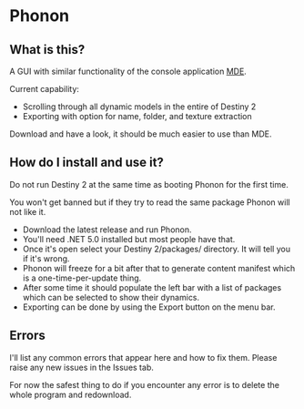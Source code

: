 # Phonon

## What is this?

A GUI with similar functionality of the console application [MDE](https://github.com/MontagueM/MontevenDynamicExtractor).

Current capability:

* Scrolling through all dynamic models in the entire of Destiny 2
* Exporting with option for name, folder, and texture extraction

Download and have a look, it should be much easier to use than MDE.

## How do I install and use it?

Do not run Destiny 2 at the same time as booting Phonon for the first time. 

You won't get banned but if they try to read the same package Phonon will not like it.

* Download the latest release and run Phonon. 
* You'll need .NET 5.0 installed but most people have that.
* Once it's open select your Destiny 2/packages/ directory. It will tell you if it's wrong.
* Phonon will freeze for a bit after that to generate content manifest which is a one-time-per-update thing.
* After some time it should populate the left bar with a list of packages which can be selected to show their dynamics.
* Exporting can be done by using the Export button on the menu bar.

## Errors

I'll list any common errors that appear here and how to fix them. Please raise any new issues in the Issues tab.

For now the safest thing to do if you encounter any error is to delete the whole program and redownload.

